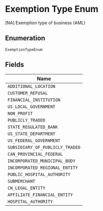 
# Exemption Type Enum

[NA] Exemption type of business (AML)

## Enumeration

`ExemptionTypeEnum`

## Fields

| Name |
|  --- |
| `ADDITIONAL_LOCATION` |
| `CUSTOMER_REFUSAL` |
| `FINANCIAL_INSTITUTION` |
| `US_LOCAL_GOVERNMENT` |
| `NON_PROFIT` |
| `PUBLICLY_TRADED` |
| `STATE_REGULATED_BANK` |
| `US_STATE_DEPARTMENT` |
| `US_FEDERAL_GOVERNMENT` |
| `SUBSIDIARY_OF_PUBLICLY_TRADED` |
| `CAN_PROVINCIAL_FEDERAL` |
| `INCORPORATED_MUNICIPAL_BODY` |
| `INCORPORATED_REGIONAL_ENTITY` |
| `PUBLIC_HOSPITAL_AUTHORITY` |
| `SUBMERCHANT` |
| `CN_LEGAL_ENTITY` |
| `AFFILIATE_FINANCIAL_ENTITY` |
| `HOSPITAL_AUTHORITY` |


